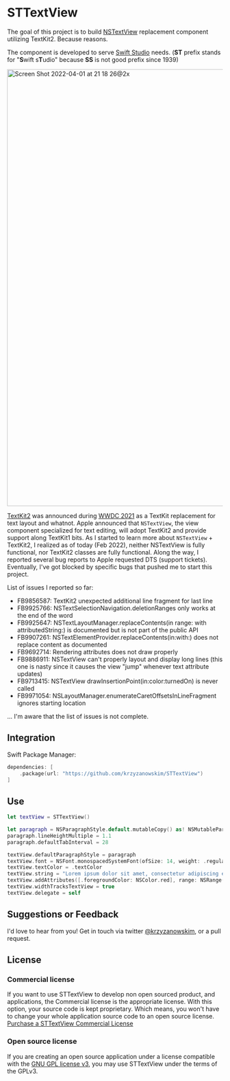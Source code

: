 # STTextView

The goal of this project is to build [NSTextView](https://developer.apple.com/documentation/appkit/nstextview) replacement component utilizing TextKit2. Because reasons.

The component is developed to serve [Swift Studio](https://swiftstudio.app) needs. (**ST** prefix stands for "**S**wift s**T**udio" because **SS** is not good prefix since 1939)

<img width="1017" alt="Screen Shot 2022-04-01 at 21 18 26@2x" src="https://user-images.githubusercontent.com/758033/161328335-98d3b14a-0df8-45f8-a260-58617ba7368e.png">


[TextKit2](https://developer.apple.com/forums/tags/wwdc21-10061) was announced during [WWDC 2021](https://developer.apple.com/videos/play/wwdc2021/10061/) as a TextKit replacement for text layout and whatnot. Apple announced that `NSTextView`, the view component specialized for text editing, will adopt TextKit2 and provide support along TextKit1 bits. As I started to learn more about `NSTextView` + TextKit2, I realized as of today (Feb 2022), neither NSTextView is fully functional, nor TextKit2 classes are fully functional. Along the way, I reported several bug reports to Apple requested DTS (support tickets). Eventually, I've got blocked by specific bugs that pushed me to start this project.

List of issues I reported so far:

- FB9856587: TextKit2 unexpected additional line fragment for last line
- FB9925766: NSTextSelectionNavigation.deletionRanges only works at the end of the word
- FB9925647: NSTextLayoutManager.replaceContents(in range: with attributedString:) is documented but is not part of the public API
- FB9907261: NSTextElementProvider.replaceContents(in:with:) does not replace content as documented
- FB9692714: Rendering attributes does not draw properly
- FB9886911: NSTextView can't properly layout and display long lines (this one is nasty since it causes the view "jump" whenever text attribute updates)
- FB9713415: NSTextView drawInsertionPoint(in:color:turnedOn) is never called
- FB9971054: NSLayoutManager.enumerateCaretOffsetsInLineFragment ignores starting location

... I'm aware that the list of issues is not complete.

## Integration

Swift Package Manager:

```swift
dependencies: [
    .package(url: "https://github.com/krzyzanowskim/STTextView")
]
```

## Use

```swift
let textView = STTextView()

let paragraph = NSParagraphStyle.default.mutableCopy() as! NSMutableParagraphStyle
paragraph.lineHeightMultiple = 1.1
paragraph.defaultTabInterval = 28

textView.defaultParagraphStyle = paragraph
textView.font = NSFont.monospacedSystemFont(ofSize: 14, weight: .regular)
textView.textColor = .textColor
textView.string = "Lorem ipsum dolor sit amet, consectetur adipiscing elit. Aenean ornare lobortis sem a vulputate."
textView.addAttributes([.foregroundColor: NSColor.red], range: NSRange(location: 10, length: 5))
textView.widthTracksTextView = true
textView.delegate = self
```

## Suggestions or Feedback

I'd love to hear from you! Get in touch via twitter [@krzyzanowskim](https://twitter.com/krzyzanowskim), or a pull request.

## License

### Commercial license
If you want to use STTextView to develop non open sourced product, and applications, the Commercial license is the appropriate license. With this option, your source code is kept proprietary. Which means, you won't have to change your whole application source code to an open source license. [Purchase a STTextView Commercial License](https://krzyzanowskim.gumroad.com/l/sttextview)

### Open source license
If you are creating an open source application under a license compatible with the [GNU GPL license v3](https://www.gnu.org/licenses/gpl-3.0.html), you may use STTextView under the terms of the GPLv3.



